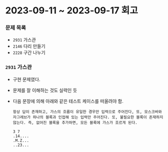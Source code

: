 # 2023-09-11 ~ 2023-09-17 회고

### 문제 목록

- `2931` 가스관
- `2146` 다리 만들기
- `2228` 구간 나누기

### `2931` 가스관

- 구현 문제였다.
- 문제를 잘 이해하는 것도 실력인 듯
- 다음 문장에 의해 아래와 같은 테스트 케이스를 떠올려야 함.

  ```
  항상 답이 존재하고, 가스의 흐름이 유일한 경우만 입력으로 주어진다, 또, 모스크바와 자그레브가 하나의 블록과 인접해 있는 입력만 주어진다. 또, 불필요한 블록이 존재하지 않는다. 즉, 없어진 블록을 추가하면, 모든 블록에 가스가 흐르게 된다.
  ```

  ```
  3 7
  .14....
  .M.Z...
  ..23...
  ```

